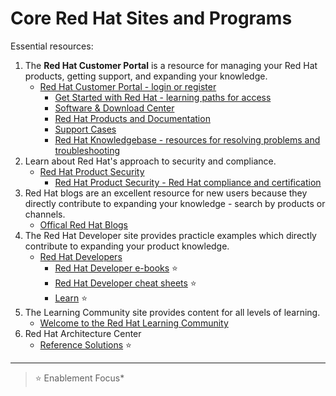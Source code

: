 # Core Red Hat Sites and Programs

Essential resources:

1. The **Red Hat Customer Portal** is a resource for managing your Red Hat products, getting support, and expanding your knowledge.
    * [Red Hat Customer Portal - login or register](htts://access.redhat.com)
      * [Get Started with Red Hat - learning paths for access](https://access.redhat.com/start)
      * [Software & Download Center](https://access.redhat.com/downloads)
      * [Red Hat Products and Documentation](https://access.redhat.com/products/?product-tab=glossary)
      * [Support Cases](https://access.redhat.com/support)
      * [Red Hat Knowledgebase - resources for resolving problems and troubleshooting](https://access.redhat.com/kb)
2. Learn about Red Hat's approach to security and compliance.
    * [Red Hat Product Security](https://www.redhat.com/en/solutions/security-approach)
      * [Red Hat Product Security - Red Hat compliance and certification](https://www.redhat.com/en/solutions/compliance-approach)
3. Red Hat blogs are an excellent resource for new users because they directly contribute to expanding your knowledge - search by products or channels.
    * [Offical Red Hat Blogs](https://www.redhat.com/en/blog)
4. The Red Hat Developer site provides practicle examples which directly contribute to expanding your product knowledge.
    * [Red Hat Developers]([https://developers.redhat.com)
      * [Red Hat Developer e-books](https://developers.redhat.com/e-books) :star:
      * [Red Hat Developer cheat sheets](https://developers.redhat.com/cheat-sheets) :star:
      * [Learn](https://developers.redhat.com/learn) :star:
5. The Learning Community site provides content for all levels of learning.
    * [Welcome to the Red Hat Learning Community](https://learn.redhat.com/)
6. Red Hat Architecture Center
    * [Reference Solutions](https://www.redhat.com/architect/portfolio) :star:

---
> :star: Enablement Focus*
